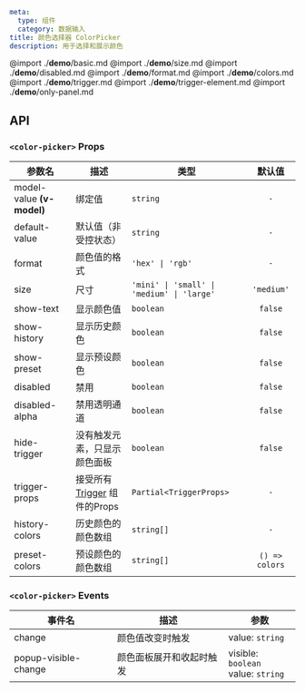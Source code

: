 ```yaml
meta:
  type: 组件
  category: 数据输入
title: 颜色选择器 ColorPicker
description: 用于选择和展示颜色
```

@import ./**demo**/basic.md
@import ./**demo**/size.md
@import ./**demo**/disabled.md
@import ./**demo**/format.md
@import ./**demo**/colors.md
@import ./**demo**/trigger.md
@import ./**demo**/trigger-element.md
@import ./**demo**/only-panel.md

## API

### `<color-picker>` Props

| 参数名                    | 描述                                                   | 类型                                       |     默认值     |
| ------------------------- | ------------------------------------------------------ | ------------------------------------------ | :------------: |
| model-value **(v-model)** | 绑定值                                                 | `string`                                   |      `-`       |
| default-value             | 默认值（非受控状态）                                   | `string`                                   |      `-`       |
| format                    | 颜色值的格式                                           | `'hex' \| 'rgb'`                           |      `-`       |
| size                      | 尺寸                                                   | `'mini' \| 'small' \| 'medium' \| 'large'` |   `'medium'`   |
| show-text                 | 显示颜色值                                             | `boolean`                                  |    `false`     |
| show-history              | 显示历史颜色                                           | `boolean`                                  |    `false`     |
| show-preset               | 显示预设颜色                                           | `boolean`                                  |    `false`     |
| disabled                  | 禁用                                                   | `boolean`                                  |    `false`     |
| disabled-alpha            | 禁用透明通道                                           | `boolean`                                  |    `false`     |
| hide-trigger              | 没有触发元素，只显示颜色面板                           | `boolean`                                  |    `false`     |
| trigger-props             | 接受所有 [Trigger](/vue/component/trigger) 组件的Props | `Partial<TriggerProps>`                    |      `-`       |
| history-colors            | 历史颜色的颜色数组                                     | `string[]`                                 |      `-`       |
| preset-colors             | 预设颜色的颜色数组                                     | `string[]`                                 | `() => colors` |

### `<color-picker>` Events

| 事件名               | 描述                     | 参数                                  |
| -------------------- | ------------------------ | ------------------------------------- |
| change               | 颜色值改变时触发         | value: `string`                       |
| popup-visible-change | 颜色面板展开和收起时触发 | visible: `boolean`<br>value: `string` |
